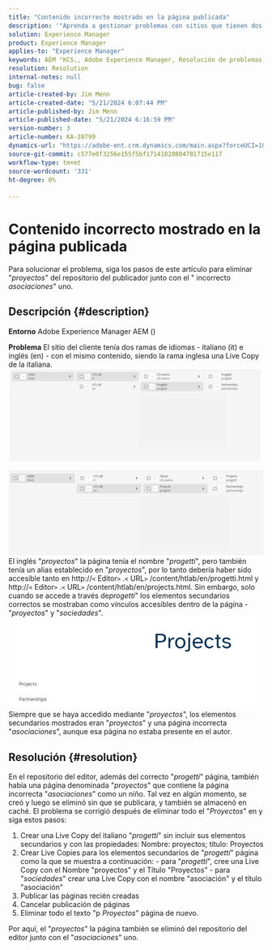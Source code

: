 ```yaml
---
title: "Contenido incorrecto mostrado en la página publicada"
description: '"Aprenda a gestionar problemas con sitios que tienen dos ramas de idioma".'
solution: Experience Manager
product: Experience Manager
applies-to: "Experience Manager"
keywords: AEM "KCS,, Adobe Experience Manager, Resolución de problemas, idiomas, contenido, página publicada, inglés, italiano"
resolution: Resolution
internal-notes: null
bug: false
article-created-by: Jim Menn
article-created-date: "5/21/2024 6:07:44 PM"
article-published-by: Jim Menn
article-published-date: "5/21/2024 6:16:59 PM"
version-number: 3
article-number: KA-20799
dynamics-url: "https://adobe-ent.crm.dynamics.com/main.aspx?forceUCI=1&pagetype=entityrecord&etn=knowledgearticle&id=78da3bff-9c17-ef11-9f8a-6045bd006268"
source-git-commit: c577e0f3256e155f5bf17141828804781715e117
workflow-type: tm+mt
source-wordcount: '331'
ht-degree: 0%

---
```


# Contenido incorrecto mostrado en la página publicada


Para solucionar el problema, siga los pasos de este artículo para eliminar &quot;*proyectos*&quot; del repositorio del publicador junto con el &quot; incorrecto *asociaciones*&quot; uno.

## Descripción {#description}


<b>Entorno</b>
Adobe Experience Manager AEM ()

<b>Problema</b>
El sitio del cliente tenía dos ramas de idiomas - italiano (it) e inglés (en) - con el mismo contenido, siendo la rama inglesa una Live Copy de la italiana.
![](assets/___79da3bff-9c17-ef11-9f8a-6045bd006268___.png)

![](assets/___7bda3bff-9c17-ef11-9f8a-6045bd006268___.png)
El inglés &quot;*proyectos*&quot; la página tenía el nombre &quot;*progetti*&quot;, pero también tenía un alias establecido en &quot;*proyectos*&quot;, por lo tanto debería haber sido accesible tanto en http://`<` Editor`>` .`<` URL`>` /content/htlab/en/progetti.html y http://`<` Editor`>` .`<` URL`>` /content/htlab/en/projects.html.
Sin embargo, solo cuando se accede a través de*progetti*&quot; los elementos secundarios correctos se mostraban como vínculos accesibles dentro de la página - &quot;*proyectos*&quot; y &quot;*sociedades*&quot;.
![](assets/___7dda3bff-9c17-ef11-9f8a-6045bd006268___.png)
Siempre que se haya accedido mediante &quot;*proyectos*&quot;, los elementos secundarios mostrados eran &quot;*proyectos*&quot; y una página incorrecta &quot;*asociaciones*&quot;, aunque esa página no estaba presente en el autor.


## Resolución {#resolution}


En el repositorio del editor, además del correcto &quot;*progetti*&quot; página, también había una página denominada &quot;*proyectos*&quot; que contiene la página incorrecta &quot;*asociaciones*&quot; como un niño.
Tal vez en algún momento, se creó y luego se eliminó sin que se publicara, y también se almacenó en caché.
El problema se corrigió después de eliminar todo el &quot;*Proyectos*&quot; en y siga estos pasos:

1. Crear una Live Copy del italiano &quot;*progetti*&quot; sin incluir sus elementos secundarios y con las propiedades: Nombre: proyectos; título: Proyectos
2. Crear Live Copies para los elementos secundarios de &quot;*progetti*&quot; página como la que se muestra a continuación: - para &quot;*progetti*&quot;, cree una Live Copy con el Nombre &quot;proyectos&quot; y el Título &quot;Proyectos&quot; - para &quot;*sociedades*&quot; crear una Live Copy con el nombre &quot;asociación&quot; y el título &quot;asociación&quot;
3. Publicar las páginas recién creadas
4. Cancelar publicación de páginas
5. Eliminar todo el texto &quot;p *Proyectos*&quot; página de nuevo.

Por aquí, el &quot;*proyectos*&quot; la página también se eliminó del repositorio del editor junto con el &quot;*asociaciones*&quot; uno.
